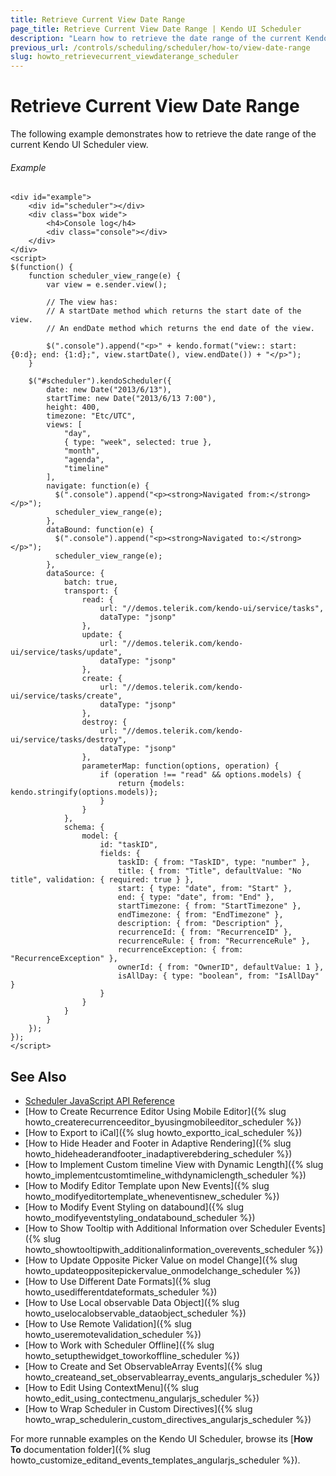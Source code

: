 ```yaml
---
title: Retrieve Current View Date Range
page_title: Retrieve Current View Date Range | Kendo UI Scheduler
description: "Learn how to retrieve the date range of the current Kendo UI Scheduler view."
previous_url: /controls/scheduling/scheduler/how-to/view-date-range
slug: howto_retrievecurrent_viewdaterange_scheduler
---
```


# Retrieve Current View Date Range

The following example demonstrates how to retrieve the date range of the current Kendo UI Scheduler view.

###### Example

```dojo
<div id="example">
    <div id="scheduler"></div>
    <div class="box wide">
        <h4>Console log</h4>
        <div class="console"></div>
    </div>
</div>
<script>
$(function() {
    function scheduler_view_range(e) {
        var view = e.sender.view();

        // The view has:
        // A startDate method which returns the start date of the view.
        // An endDate method which returns the end date of the view.

        $(".console").append("<p>" + kendo.format("view:: start: {0:d}; end: {1:d};", view.startDate(), view.endDate()) + "</p>");
    }

    $("#scheduler").kendoScheduler({
        date: new Date("2013/6/13"),
        startTime: new Date("2013/6/13 7:00"),
        height: 400,
        timezone: "Etc/UTC",
        views: [
            "day",
            { type: "week", selected: true },
            "month",
            "agenda",
            "timeline"
        ],
        navigate: function(e) {
          $(".console").append("<p><strong>Navigated from:</strong></p>");
          scheduler_view_range(e);
        },
        dataBound: function(e) {
          $(".console").append("<p><strong>Navigated to:</strong></p>");
          scheduler_view_range(e);
        },
        dataSource: {
            batch: true,
            transport: {
                read: {
                    url: "//demos.telerik.com/kendo-ui/service/tasks",
                    dataType: "jsonp"
                },
                update: {
                    url: "//demos.telerik.com/kendo-ui/service/tasks/update",
                    dataType: "jsonp"
                },
                create: {
                    url: "//demos.telerik.com/kendo-ui/service/tasks/create",
                    dataType: "jsonp"
                },
                destroy: {
                    url: "//demos.telerik.com/kendo-ui/service/tasks/destroy",
                    dataType: "jsonp"
                },
                parameterMap: function(options, operation) {
                    if (operation !== "read" && options.models) {
                        return {models: kendo.stringify(options.models)};
                    }
                }
            },
            schema: {
                model: {
                    id: "taskID",
                    fields: {
                        taskID: { from: "TaskID", type: "number" },
                        title: { from: "Title", defaultValue: "No title", validation: { required: true } },
                        start: { type: "date", from: "Start" },
                        end: { type: "date", from: "End" },
                        startTimezone: { from: "StartTimezone" },
                        endTimezone: { from: "EndTimezone" },
                        description: { from: "Description" },
                        recurrenceId: { from: "RecurrenceID" },
                        recurrenceRule: { from: "RecurrenceRule" },
                        recurrenceException: { from: "RecurrenceException" },
                        ownerId: { from: "OwnerID", defaultValue: 1 },
                        isAllDay: { type: "boolean", from: "IsAllDay" }
                    }
                }
            }
        }
    });
});
</script>
```

## See Also

* [Scheduler JavaScript API Reference](/api/javascript/ui/scheduler)
* [How to Create Recurrence Editor Using Mobile Editor]({% slug howto_createrecurrenceeditor_byusingmobileeditor_scheduler %})
* [How to Export to iCal]({% slug howto_exportto_ical_scheduler %})
* [How to Hide Header and Footer in Adaptive Rendering]({% slug howto_hideheaderandfooter_inadaptiverebdering_scheduler %})
* [How to Implement Custom timeline View with Dynamic Length]({% slug howto_implementcustomtimeline_withdynamiclength_scheduler %})
* [How to Modify Editor Template upon New Events]({% slug howto_modifyeditortemplate_wheneventisnew_scheduler %})
* [How to Modify Event Styling on databound]({% slug howto_modifyeventstyling_ondatabound_scheduler %})
* [How to Show Tooltip with Additional Information over Scheduler Events]({% slug howto_showtooltipwith_additionalinformation_overevents_scheduler %})
* [How to Update Opposite Picker Value on model Change]({% slug howto_updateoppositepickervalue_onmodelchange_scheduler %})
* [How to Use Different Date Formats]({% slug howto_usedifferentdateformats_scheduler %})
* [How to Use Local observable Data Object]({% slug howto_uselocalobservable_dataobject_scheduler %})
* [How to Use Remote Validation]({% slug howto_useremotevalidation_scheduler %})
* [How to Work with Scheduler Offline]({% slug howto_setupthewidget_toworkoffline_scheduler %})
* [How to Create and Set ObservableArray Events]({% slug howto_createand_set_observablearray_events_angularjs_scheduler %})
* [How to Edit Using ContextMenu]({% slug howto_edit_using_contectmenu_angularjs_scheduler %})
* [How to Wrap Scheduler in Custom Directives]({% slug howto_wrap_schedulerin_custom_directives_angularjs_scheduler %})

For more runnable examples on the Kendo UI Scheduler, browse its [**How To** documentation folder]({% slug howto_customize_editand_events_templates_angularjs_scheduler %}).

